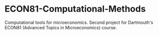 # ECON81-Computational-Methods
Computational tools for microeconomics. Second project for Dartmouth's ECON81 (Advanced Topics in Microeconomics) course. 
